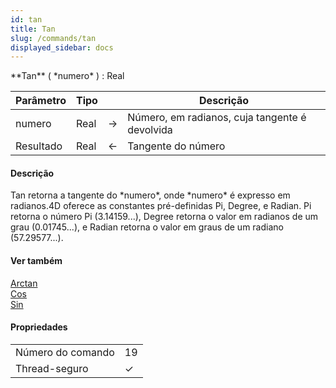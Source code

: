 ```yaml
---
id: tan
title: Tan
slug: /commands/tan
displayed_sidebar: docs
---
```


<!--REF #_command_.Tan.Syntax-->**Tan** ( *numero* ) : Real<!-- END REF-->
<!--REF #_command_.Tan.Params-->
| Parâmetro | Tipo |  | Descrição |
| --- | --- | --- | --- |
| numero | Real | &#8594;  | Número, em radianos, cuja tangente é devolvida |
| Resultado | Real | &#8592; | Tangente do número |

<!-- END REF-->

#### Descrição 

<!--REF #_command_.Tan.Summary-->Tan retorna a tangente do *numero*, onde *numero* é expresso em radianos.<!-- END REF-->4D oferece as constantes pré-definidas Pi, Degree, e Radian. Pi retorna o número Pi (3.14159...), Degree retorna o valor em radianos de um grau (0.01745...), e Radian retorna o valor em graus de um radiano (57.29577...).

#### Ver também 

[Arctan](arctan.md)  
[Cos](cos.md)  
[Sin](sin.md)  

#### Propriedades

|  |  |
| --- | --- |
| Número do comando | 19 |
| Thread-seguro | &check; |



